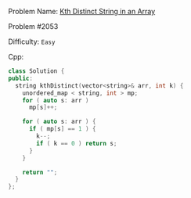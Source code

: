 Problem Name: [Kth Distinct String in an Array](https://leetcode.com/problems/kth-distinct-string-in-an-array/)

Problem #2053

Difficulty: `Easy`

Cpp:

```cpp
class Solution {
public:
  string kthDistinct(vector<string>& arr, int k) {
    unordered_map < string, int > mp;
    for ( auto s: arr )
      mp[s]++;

    for ( auto s: arr ) {
      if ( mp[s] == 1 ) {
        k--;
        if ( k == 0 ) return s;
      }
    }

    return "";
  }
};
```
